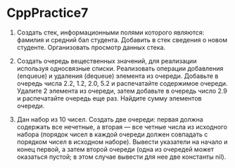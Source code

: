 # CppPractice7

1) Создать стек, информационными полями которого являются: фамилия и средний бал студента. Добавить в стек сведения о новом студенте. Организовать просмотр данных стека.

2) Создать очередь вещественных значений, для реализации используя односвязные списки. Реализовать операции добавления (enqueue) и удаления (dequeue) элемента из очереди. Добавьте в очередь числа 2.2, 1.2, 2.0, 5.2 и распечатайте содержимое очереди. Удалите 2 элемента из очереди, затем добавьте в очередь число 2.9 и распечатайте очередь еще раз. Найдите сумму элементов очереди.

3) Дан набор из 10 чисел. Создать две очереди: первая должна содержать все нечетные, а вторая — все четные числа из исходного набора (порядок чисел в каждой очереди должен совпадать с порядком чисел в исходном наборе). Вывести указатели на начало и конец первой, а затем второй очереди (одна из очередей может оказаться пустой; в этом случае вывести для нее две константы nil).

